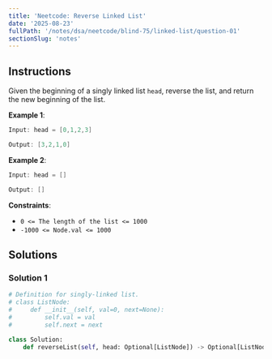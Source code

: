 ```yaml
---
title: 'Neetcode: Reverse Linked List'
date: '2025-08-23'
fullPath: '/notes/dsa/neetcode/blind-75/linked-list/question-01'
sectionSlug: 'notes'
---
```


## Instructions

Given the beginning of a singly linked list `head`, reverse the list, and return the new beginning of the list.

**Example 1**:

```java
Input: head = [0,1,2,3]

Output: [3,2,1,0]
```

**Example 2**:

```java
Input: head = []

Output: []
```

**Constraints**:

- `0 <= The length of the list <= 1000`
- `-1000 <= Node.val <= 1000`

## Solutions

### Solution 1

```Python
# Definition for singly-linked list.
# class ListNode:
#     def __init__(self, val=0, next=None):
#         self.val = val
#         self.next = next

class Solution:
    def reverseList(self, head: Optional[ListNode]) -> Optional[ListNode]:

```
